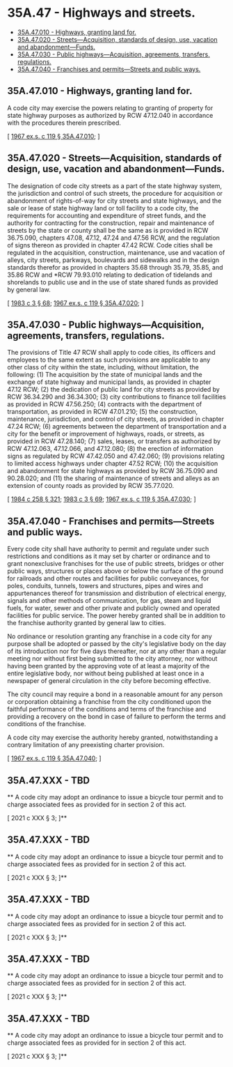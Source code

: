 # 35A.47 - Highways and streets.
* [35A.47.010 - Highways, granting land for.](#35a47010---highways-granting-land-for)
* [35A.47.020 - Streets—Acquisition, standards of design, use, vacation and abandonment—Funds.](#35a47020---streetsacquisition-standards-of-design-use-vacation-and-abandonmentfunds)
* [35A.47.030 - Public highways—Acquisition, agreements, transfers, regulations.](#35a47030---public-highwaysacquisition-agreements-transfers-regulations)
* [35A.47.040 - Franchises and permits—Streets and public ways.](#35a47040---franchises-and-permitsstreets-and-public-ways)
## 35A.47.010 - Highways, granting land for.
A code city may exercise the powers relating to granting of property for state highway purposes as authorized by RCW 47.12.040 in accordance with the procedures therein prescribed.

\[ [1967 ex.s. c 119 § 35A.47.010](http://leg.wa.gov/CodeReviser/documents/sessionlaw/1967ex1c119.pdf?cite=1967%20ex.s.%20c%20119%20§%2035A.47.010); \]

## 35A.47.020 - Streets—Acquisition, standards of design, use, vacation and abandonment—Funds.
The designation of code city streets as a part of the state highway system, the jurisdiction and control of such streets, the procedure for acquisition or abandonment of rights-of-way for city streets and state highways, and the sale or lease of state highway land or toll facility to a code city, the requirements for accounting and expenditure of street funds, and the authority for contracting for the construction, repair and maintenance of streets by the state or county shall be the same as is provided in RCW 36.75.090, chapters 47.08, 47.12, 47.24 and 47.56 RCW, and the regulation of signs thereon as provided in chapter 47.42 RCW. Code cities shall be regulated in the acquisition, construction, maintenance, use and vacation of alleys, city streets, parkways, boulevards and sidewalks and in the design standards therefor as provided in chapters 35.68 through 35.79, 35.85, and 35.86 RCW and *RCW 79.93.010 relating to dedication of tidelands and shorelands to public use and in the use of state shared funds as provided by general law.

\[ [1983 c 3 § 68](http://leg.wa.gov/CodeReviser/documents/sessionlaw/1983c3.pdf?cite=1983%20c%203%20§%2068); [1967 ex.s. c 119 § 35A.47.020](http://leg.wa.gov/CodeReviser/documents/sessionlaw/1967ex1c119.pdf?cite=1967%20ex.s.%20c%20119%20§%2035A.47.020); \]

## 35A.47.030 - Public highways—Acquisition, agreements, transfers, regulations.
The provisions of Title 47 RCW shall apply to code cities, its officers and employees to the same extent as such provisions are applicable to any other class of city within the state, including, without limitation, the following: (1) The acquisition by the state of municipal lands and the exchange of state highway and municipal lands, as provided in chapter 47.12 RCW; (2) the dedication of public land for city streets as provided by RCW 36.34.290 and 36.34.300; (3) city contributions to finance toll facilities as provided in RCW 47.56.250; (4) contracts with the department of transportation, as provided in RCW 47.01.210; (5) the construction, maintenance, jurisdiction, and control of city streets, as provided in chapter 47.24 RCW; (6) agreements between the department of transportation and a city for the benefit or improvement of highways, roads, or streets, as provided in RCW 47.28.140; (7) sales, leases, or transfers as authorized by RCW 47.12.063, 47.12.066, and 47.12.080; (8) the erection of information signs as regulated by RCW 47.42.050 and 47.42.060; (9) provisions relating to limited access highways under chapter 47.52 RCW; (10) the acquisition and abandonment for state highways as provided by RCW 36.75.090 and 90.28.020; and (11) the sharing of maintenance of streets and alleys as an extension of county roads as provided by RCW 35.77.020.

\[ [1984 c 258 § 321](http://leg.wa.gov/CodeReviser/documents/sessionlaw/1984c258.pdf?cite=1984%20c%20258%20§%20321); [1983 c 3 § 69](http://leg.wa.gov/CodeReviser/documents/sessionlaw/1983c3.pdf?cite=1983%20c%203%20§%2069); [1967 ex.s. c 119 § 35A.47.030](http://leg.wa.gov/CodeReviser/documents/sessionlaw/1967ex1c119.pdf?cite=1967%20ex.s.%20c%20119%20§%2035A.47.030); \]

## 35A.47.040 - Franchises and permits—Streets and public ways.
Every code city shall have authority to permit and regulate under such restrictions and conditions as it may set by charter or ordinance and to grant nonexclusive franchises for the use of public streets, bridges or other public ways, structures or places above or below the surface of the ground for railroads and other routes and facilities for public conveyances, for poles, conduits, tunnels, towers and structures, pipes and wires and appurtenances thereof for transmission and distribution of electrical energy, signals and other methods of communication, for gas, steam and liquid fuels, for water, sewer and other private and publicly owned and operated facilities for public service. The power hereby granted shall be in addition to the franchise authority granted by general law to cities.

No ordinance or resolution granting any franchise in a code city for any purpose shall be adopted or passed by the city's legislative body on the day of its introduction nor for five days thereafter, nor at any other than a regular meeting nor without first being submitted to the city attorney, nor without having been granted by the approving vote of at least a majority of the entire legislative body, nor without being published at least once in a newspaper of general circulation in the city before becoming effective.

The city council may require a bond in a reasonable amount for any person or corporation obtaining a franchise from the city conditioned upon the faithful performance of the conditions and terms of the franchise and providing a recovery on the bond in case of failure to perform the terms and conditions of the franchise.

A code city may exercise the authority hereby granted, notwithstanding a contrary limitation of any preexisting charter provision.

\[ [1967 ex.s. c 119 § 35A.47.040](http://leg.wa.gov/CodeReviser/documents/sessionlaw/1967ex1c119.pdf?cite=1967%20ex.s.%20c%20119%20§%2035A.47.040); \]


## **35A.47.XXX - TBD**
**
A code city may adopt an ordinance to issue a bicycle tour permit and to charge associated fees as provided for in section 2 of this act.


[ 2021 c XXX § 3; ]**

## **35A.47.XXX - TBD**
**
A code city may adopt an ordinance to issue a bicycle tour permit and to charge associated fees as provided for in section 2 of this act.


[ 2021 c XXX § 3; ]**

## **35A.47.XXX - TBD**
**
A code city may adopt an ordinance to issue a bicycle tour permit and to charge associated fees as provided for in section 2 of this act.


[ 2021 c XXX § 3; ]**

## **35A.47.XXX - TBD**
**
A code city may adopt an ordinance to issue a bicycle tour permit and to charge associated fees as provided for in section 2 of this act.


[ 2021 c XXX § 3; ]**

## **35A.47.XXX - TBD**
**
A code city may adopt an ordinance to issue a bicycle tour permit and to charge associated fees as provided for in section 2 of this act.


[ 2021 c XXX § 3; ]**
